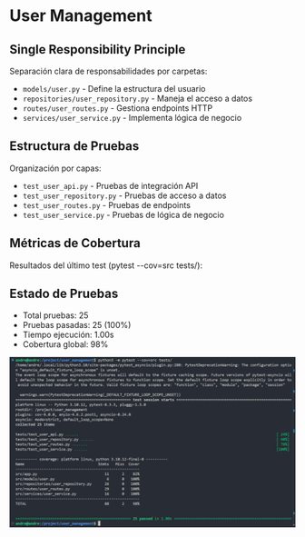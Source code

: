 # User Management


## Single Responsibility Principle
Separación clara de responsabilidades por carpetas:
- `models/user.py` - Define la estructura del usuario
- `repositories/user_repository.py` - Maneja el acceso a datos
- `routes/user_routes.py` - Gestiona endpoints HTTP 
- `services/user_service.py` - Implementa lógica de negocio

## Estructura de Pruebas
Organización por capas:
- `test_user_api.py` - Pruebas de integración API
- `test_user_repository.py` - Pruebas de acceso a datos
- `test_user_routes.py` - Pruebas de endpoints
- `test_user_service.py` - Pruebas de lógica de negocio

## Métricas de Cobertura
Resultados del último test (pytest --cov=src tests/):

## Estado de Pruebas
- Total pruebas: 25
- Pruebas pasadas: 25 (100%)
- Tiempo ejecución: 1.00s
- Cobertura global: 98%

![alt text](image.png)